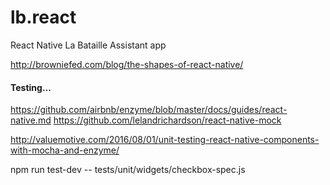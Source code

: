 # lb.react
React Native La Bataille Assistant app

http://browniefed.com/blog/the-shapes-of-react-native/

#### Testing...

https://github.com/airbnb/enzyme/blob/master/docs/guides/react-native.md
https://github.com/lelandrichardson/react-native-mock

http://valuemotive.com/2016/08/01/unit-testing-react-native-components-with-mocha-and-enzyme/


npm run test-dev -- tests/unit/widgets/checkbox-spec.js
